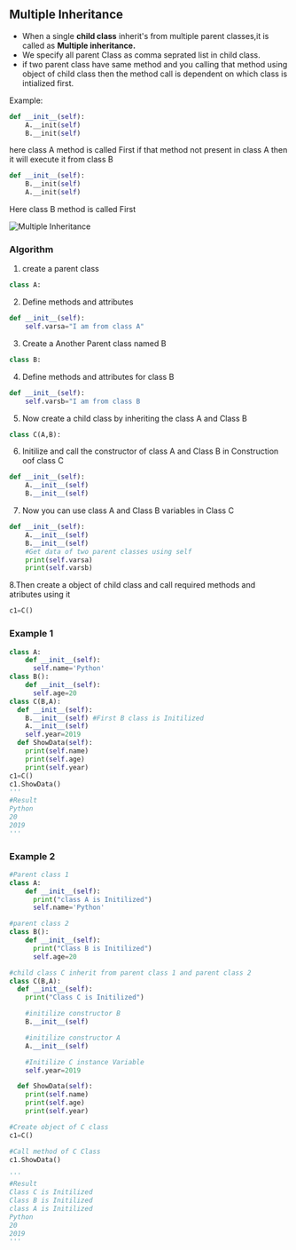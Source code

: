 ## Multiple Inheritance

- When a single **child class** inherit's from multiple parent classes,it is called as **Multiple inheritance.**
- We specify all parent Class as comma seprated list in child class.
- if two parent class have same method and you calling that method using object of child class then the method call is dependent on which class is intialized first.

Example:
```python
def __init__(self):
    A.__init(self)
    B.__init(self)
```
here class A method is called First if that method not present in class A then it will execute it from class B
```python
def __init__(self):
    B.__init(self)
    A.__init(self)
```
Here class B method is called First

![Multiple Inheritance](https://github.com/chavarera/PythonScript/blob/master/Class/multipleinheritance.png)

### Algorithm
1. create a parent class
```python
class A:
```
2. Define methods and attributes
```python
def __init__(self):
    self.varsa="I am from class A"
```
3. Create a Another Parent class named B
```python
class B:
```
4. Define methods and attributes for class B
```python
def __init__(self):
    self.varsb="I am from class B
 ```
5. Now create a child class by inheriting the class A and Class B
```python
class C(A,B):
```
6. Initilize and call the constructor of class A and Class B in Construction oof class C
```python
def __init__(self):
    A.__init__(self)
    B.__init__(self)
```
7. Now you can use class A and Class B variables in Class C
```python
def __init__(self):
    A.__init__(self)
    B.__init__(self)
    #Get data of two parent classes using self 
    print(self.varsa)
    print(self.varsb)
```
8.Then create a object of child class and call required methods and atributes using it
```python
c1=C()
```
### Example 1
```python
class A:
	def __init__(self):
	  self.name='Python'
class B():
	def __init__(self):
	  self.age=20
class C(B,A):
  def __init__(self):
    B.__init__(self) #First B class is Initilized
    A.__init__(self)
    self.year=2019
  def ShowData(self):
    print(self.name)
    print(self.age)
    print(self.year)
c1=C()
c1.ShowData()
'''
#Result
Python
20
2019
'''
```

### Example 2
```python
#Parent class 1
class A:
	def __init__(self):
	  print("class A is Initilized")
	  self.name='Python'

#parent class 2
class B():
	def __init__(self):
	  print("Class B is Initilized")
	  self.age=20

#child class C inherit from parent class 1 and parent class 2
class C(B,A):
  def __init__(self):
    print("Class C is Initilized")

    #initilize constructor B
    B.__init__(self)

    #initilize constructor A
    A.__init__(self)

    #Initilize C instance Variable
    self.year=2019

  def ShowData(self):
    print(self.name)
    print(self.age)
    print(self.year)

#Create object of C class
c1=C()

#Call method of C Class
c1.ShowData()

'''
#Result
Class C is Initilized
Class B is Initilized
class A is Initilized
Python
20
2019
'''
```
